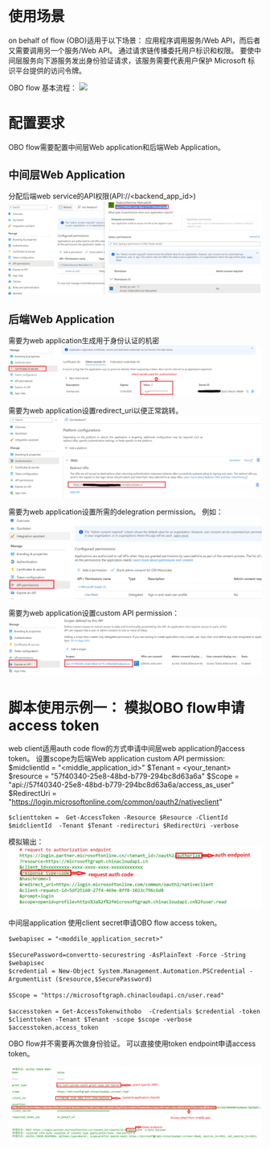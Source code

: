 # 使用场景

on behalf of flow (OBO)适用于以下场景：
应用程序调用服务/Web API，而后者又需要调用另一个服务/Web API。 通过请求链传播委托用户标识和权限。 要使中间层服务向下游服务发出身份验证请求，该服务需要代表用户保护 Microsoft 标识平台提供的访问令牌。

OBO flow 基本流程： 
![](https://learn.microsoft.com/zh-cn/azure/active-directory/develop/media/v2-oauth2-on-behalf-of-flow/protocols-oauth-on-behalf-of-flow.png)

# 配置要求

OBO flow需要配置中间层Web application和后端Web Application。

## 中间层Web Application

分配后端web service的API权限(API://<backend_app_id>)
![](./obo2.png)

## 后端Web Application

需要为web application生成用于身份认证的机密
![](./clientcreds1.png)

需要为web application设置redirect_uri以便正常跳转。
![](./obo3.png)

需要为web application设置所需的delegration permission。 例如：
![](./obo4.png)

需要为web application设置custom API permission：
![](./obo5.png)



# 脚本使用示例一： 模拟OBO flow申请access token 

web client适用auth code flow的方式申请中间层web application的access token。 设置scope为后端Web application custom API permission: 
	$midclientId = "<middle_application_id>"
	$Tenant = <your_tenant>
	$resource = "57f40340-25e8-48bd-b779-294bc8d63a6a"
	$Scope = "api://57f40340-25e8-48bd-b779-294bc8d63a6a/access_as_user"
	$RedirectUri = "https://login.microsoftonline.com/common/oauth2/nativeclient"
	
	$clienttoken =  Get-AccessToken -Resource $Resource -ClientId $midclientId  -Tenant $Tenant -redirecturi $RedirectUri -verbose

模拟输出：
![](./authcode2.png)

中间层application 使用client secret申请OBO flow access token。

	$webapisec = "<moddile_application_secret>"
	
	$SecurePassword=convertto-securestring -AsPlainText -Force -String $webapisec
	$credential = New-Object System.Management.Automation.PSCredential -ArgumentList ($resource,$SecurePassword)
	
	$Scope = "https://microsoftgraph.chinacloudapi.cn/user.read"
	
	$accesstoken = Get-AccessTokenwithobo  -Credentials $credential -token $clienttoken -Tenant $Tenant -scope $scope -verbose
	$accesstoken.access_token
	
OBO flow并不需要再次做身份验证。 可以直接使用token endpoint申请access token。

![](./obo6.png)